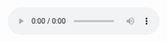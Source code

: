 <audio id="player" controls="">
    <source src="https://oss.mojidict.com/article/audio/dd16f7f0-8367-4d49-830a-3a66d0489982.mp3" type="audio/mpeg">
</audio>
<div style="height: 200px" id="lyricer"></div>

<script type="text/javascript" src="https://lusaisai.github.io/Lyricer/Lyricer-master/lyricer.min.js"></script>
<link rel="stylesheet" href="https://lusaisai.github.io/Lyricer/Lyricer-master/lyricer.min.css">

<script>
const text = `
[00:29.40]いつだって誰かを想う (无论何时都会想起某个人)
[00:34.34]
[00:35.53]優しい嘘だって (就算只是温柔的谎言)
[00:38.06]
[00:38.97]みんなちゃんと知ってる (大家也心知肚明)
[00:42.14]ずっと一緒に居たいよ (我想永远和你在一起)
[00:47.08]ほんとうの気持ち (这份真挚的感情)
[00:50.47]
[00:51.63]これは愛なのかな? (是否就是爱呢？)
[00:55.12]
[00:55.79]奇跡と 運命の出会いから (正因为是奇迹与命运的相遇)
[01:00.65]
[01:01.65]僕らはまたあの場所へと (我们才要再次前往那个场所)
[01:07.15]きらめく星 (若将手伸向)
[01:09.40]夜空に手を伸ばせば (闪闪发光的群星和夜空)
[01:13.39]よみがえるね (不论是回忆)
[01:15.86]想いも温もりの日も (还是温暖的时光都会复苏吧)
[01:19.86]溢れ出すよ (那个时刻 那个场景)
[01:22.08]あの時あの場面で (满溢着的)
[01:26.15]君の言葉泣いて笑った (你的话语 让我破涕为笑)
[01:33.04]記憶の全てが (即使所有的记忆)
[01:36.42]書き換わるとしても (都被改写)
[01:39.14]
[01:39.67]デジャブみたいに (也会如即视感般)
[01:42.74]心の奥で揺れてる (在心底飘摇)
[01:50.69]
[02:00.71]織姫様にはなれない (无法成为你的织女星)
[02:05.20]
[02:06.59]私の力じゃ支えきれないけど (如果是我的力量的话 并不足以支持你)
[02:13.34]離れ離れが怖くて (畏惧与你失散分离)
[02:17.54]
[02:18.56]お祈りをするよ (而向神明祈愿)
[02:21.30]
[02:22.90]それも愛なのかな? (这是否也是爱呢？)
[02:26.18]
[02:27.23]全ての 場面が恋しすぎて (正因太过怀恋所有的一幕幕)
[02:31.78]
[02:32.79]僕らはまたあの場所へと (我们才要再次前往那个场所)
[02:38.38]どんな眩しい光の世界線も (不论多么炫目光明的世界线)
[02:44.60]悲しみとか喜び別れもあって (都会有悲伤 喜悦 和离别)
[02:50.90]泣いたままであなたの頬を叩く (我含着泪花 抽打你的脸颊)
[02:57.33]その瞬間何かが変わるよ (在那个瞬间 某些事物悄然改变)
[03:04.46]目には映らない守るべき何かへ (向无法映入眼帘 却应守护之物)
[03:10.64]命さえ捧ぐそれがみんなの選択 (献出生命也在所不惜 这就是大家的选择)
[03:21.87]
[03:26.56]大いなる海渡って (穿过无边无际的大海)
[03:31.00]
[03:32.78]次なる大切な分岐点 (下一站就是重要的分歧点)
[03:38.52]新しい未来の物語の主人公へ (向崭新未来的故事中的主人公传达)
[03:46.60]
[03:47.15]いつか会えるねその日まで (「我们还会再相见 请等我直到那天」)
[03:54.63]
[04:18.92]きらめく星 (若将手伸向)
[04:21.53]夜空に手を伸ばせば (闪闪发光的群星和夜空)
[04:25.46]よみがえるね (不论是回忆)
[04:27.70]想いも温もりの日も (还是温暖的时光都会复苏吧)
[04:31.82]溢れ出すよ (那个时刻 那个场景)
[04:34.05]あの時あの場面で (满溢着的)
[04:38.14]君の言葉泣いて笑った (你的话语 让我破涕为笑)
[04:45.30]記憶の全てが (即使所有的记忆)
[04:48.55]書き換わるとしても (都被改写)
[04:51.77]デジャブみたいに (也会如即视感般)
[04:54.82]心の奥で揺れてる (在心底飘摇)
`;

const audio = document.getElementById("player");
const lrc = new Lyricer();
lrc.setLrc(text);

audio.addEventListener( "timeupdate", function() {
    lrc.move(audio.currentTime);
});

window.addEventListener('lyricerclick', function(e){
    if (e.detail.time > 0) {
        audio.currentTime = e.detail.time;
    }
});

</script>